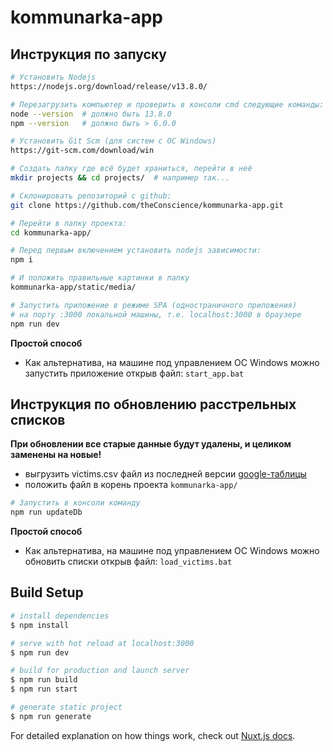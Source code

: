 # kommunarka-app


## Инструкция по запуску
```bash
# Установить Nodejs
https://nodejs.org/download/release/v13.8.0/

# Перезагрузить компьютер и проверить в консоли cmd следующие команды:
node --version  # должно быть 13.8.0
npm --version   # должно быть > 6.0.0

# Установить Git Scm (для систем с ОС Windows)
https://git-scm.com/download/win

# Cоздать папку где всё будет храниться, перейти в неё
mkdir projects && cd projects/  # например так...

# Cклонировать репозиторий с github:
git clone https://github.com/theConscience/kommunarka-app.git

# Перейти в папку проекта:
cd kommunarka-app/

# Перед первым включением установить nodejs зависимости:
npm i

# И положить правильные картинки в папку
kommunarka-app/static/media/

# Запустить приложение в режиме SPA (одностраничного приложения)
# на порту :3000 локальной машины, т.е. localhost:3000 в браузере
npm run dev
```
**Простой способ**
- Как альтернатива, на машине под управлением ОС Windows можно запустить приложение открыв файл:
`start_app.bat`


## Инструкция по обновлению расстрельных списков
**При обновлении все старые данные будут удалены, и целиком заменены на новые!**
- выгрузить victims.csv файл из последней версии [google-таблицы](https://docs.google.com/spreadsheets/d/1iF2WbN2jLQgHxKTZsfT5lu9T00dCZxsbL0lZuO1340U/edit?usp=sharing
)
- положить файл в корень проекта `kommunarka-app/`
```bash
# Запустить в консоли команду
npm run updateDb
```
**Простой способ**
- Как альтернатива, на машине под управлением ОС Windows можно обновить списки открыв файл:
`load_victims.bat`


## Build Setup

```bash
# install dependencies
$ npm install

# serve with hot reload at localhost:3000
$ npm run dev

# build for production and launch server
$ npm run build
$ npm run start

# generate static project
$ npm run generate
```

For detailed explanation on how things work, check out [Nuxt.js docs](https://nuxtjs.org).
